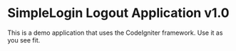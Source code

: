 SimpleLogin Logout Application v1.0
=========

This is a demo application that uses the CodeIgniter framework. Use it as you see fit.
